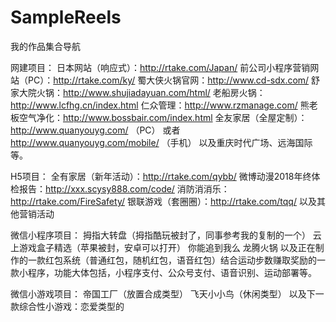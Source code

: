 # SampleReels
我的作品集合导航

网建项目：
日本网站（响应式）：http://rtake.com/Japan/
前公司小程序营销网站（PC）：http://rtake.com/ky/
蜀大侠火锅官网：http://www.cd-sdx.com/
舒家大院火锅：http://www.shujiadayuan.com/html/
老船房火锅：http://www.lcfhg.cn/index.html
仁众管理：http://www.rzmanage.com/
熊老板空气净化：http://www.bossbair.com/index.html
全友家居（全屋定制）：http://www.quanyouyg.com/ （PC）    或者  http://www.quanyouyg.com/mobile/   （手机）
以及重庆时代广场、远海国际等。

H5项目：
全有家居（新年活动）：http://rtake.com/qybb/
微博动漫2018年终体检报告：http://xxx.scysy888.com/code/
消防消消乐：http://rtake.com/FireSafety/
银联游戏（套圈圈）：http://rtake.com/tqq/
以及其他营销活动

微信小程序项目：
拇指大转盘（拇指酷玩被封了，同事参考我的复制的一个）
云上游戏盒子精选（苹果被封，安卓可以打开）
你能追到我么
龙腾火锅
以及正在制作的一款红包系统（普通红包，随机红包，语音红包）结合运动步数赚取奖励的一款小程序，功能大体包括，小程序支付、公众号支付、语音识别、运动部署等。

微信小游戏项目：
帝国工厂（放置合成类型）
飞天小小鸟（休闲类型）
以及下一款综合性小游戏：恋爱类型的
